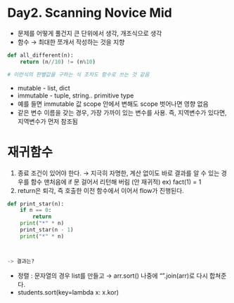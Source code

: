 # Day2. Scanning Novice Mid

- 문제를 어떻게 풀건지 큰 단위에서 생각, 개조식으로 생각
- 함수 → 최대한 쪼개서 작성하는 것을 지향

```python
def all_different(n):
	return (n//10) != (n%10)

# 이런식의 판별값을 구하는 식 조차도 함수로 쓰는 것 같음
```

- mutable - list, dict
- immutable - tuple, string.. primitive type
- 예를 들면 immutable 값 scope 안에서 변해도 scope 벗어나면 영향 없음
- 같은 변수 이름을 갖는 경우, 가장 가까이 있는 변수를 사용. 즉, 지역변수가 있다면, 지역변수가 먼저 참조됨

# 재귀함수

1. 종료 조건이 있어야 한다. → 지극히 자명한, 계산 없이도 바로 결과를 알 수 있는 경우를 함수 맨처음에 if 문 걸어서 리턴해 버림 (안 재귀적) ex) fact(1) = 1
2. return은 퇴각, 즉 호출한 이전 함수에서 이어서 flow가 진행된다.

```python
def print_star(n):
	if n == 0:
		return
	print("*" * n)
	print_star(n - 1)
	print("*" * n)



-> 결과는?
```

- 정렬 : 문자열의 경우 list를 만들고 → arr.sort()
  나중에 “”.join(arr)로 다시 합쳐준다.
- students.sort(key=lambda x: x.kor)
